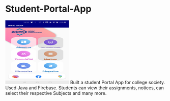 # Student-Portal-App
<img src="Screenshot_20210725-225118.jpg" width="200" height="200" />
Built a student Portal App for college society.
Used Java and Firebase. 
Students can view their assignments, notices, can select their respective Subjects and many more.
